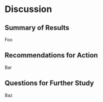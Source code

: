 # Discussion

## Summary of Results

Foo

## Recommendations for Action

Bar

## Questions for Further Study

Baz
